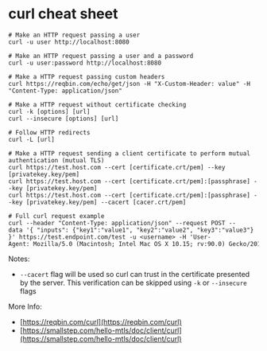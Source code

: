# curl cheat sheet

```text
# Make an HTTP request passing a user
curl -u user http://localhost:8080

# Make an HTTP request passing a user and a password
curl -u user:password http://localhost:8080

# Make a HTTP request passing custom headers
curl https://reqbin.com/echo/get/json -H "X-Custom-Header: value" -H "Content-Type: application/json"

# Make a HTTP request without certificate checking
curl -k [options] [url]
curl --insecure [options] [url]

# Follow HTTP redirects
curl -L [url]

# Make a HTTP request sending a client certificate to perform mutual authentication (mutual TLS)
curl https://test.host.com --cert [certificate.crt/pem] --key [privatekey.key/pem]
curl https://test.host.com --cert [certificate.crt/pem]:[passphrase] --key [privatekey.key/pem]
curl https://test.host.com --cert [certificate.crt/pem]:[passphrase] --key [privatekey.key/pem] --cacert [cacer.crt/pem]

# Full curl request example
curl --header "Content-Type: application/json" --request POST --data '{ "inputs": {"key1":"value1", "key2":"value2", "key3":"value3"} }' https://test.endpoint.com/test -u <username> -H 'User-Agent: Mozilla/5.0 (Macintosh; Intel Mac OS X 10.15; rv:90.0) Gecko/20100101 Firefox/90.0'
```

Notes:

* `--cacert` flag will be used so curl can trust in the certificate presented by the server. This verification can be skipped using `-k` or `--insecure` flags

More Info:

* [https://reqbin.com/curl](https://reqbin.com/curl)
* [https://smallstep.com/hello-mtls/doc/client/curl](https://smallstep.com/hello-mtls/doc/client/curl)
